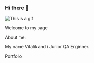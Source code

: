 ### Hi there 👋 
![This is a gif](https://media.giphy.com/media/3PAL5bChWnak0WJ32x/giphy.gif)


Welcome to my page 

About me:

My name Vitalik and i Junior QA Enginner.

 
 Portfolio 


<!--
**Utalik/Utalik** is a ✨ _special_ ✨ repository because its `README.md` (this file) appears on your GitHub profile.

Here are some ideas to get you started:

- 🔭 I’m currently working on ...
- 🌱 I’m currently learning ...
- 👯 I’m looking to collaborate on ...
- 🤔 I’m looking for help with ...
- 💬 Ask me about ...
- 📫 How to reach me: ...
- 😄 Pronouns: ...
- ⚡ Fun fact: ...
-->
